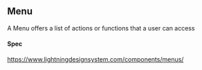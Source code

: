 
## Menu
A Menu offers a list of actions or functions that a user can access

#### Spec
https://www.lightningdesignsystem.com/components/menus/
